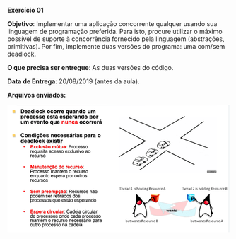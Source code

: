 **Exercício 01**

**Objetivo**: Implementar uma aplicação concorrente qualquer usando sua linguagem de programação preferida. Para isto, procure utilizar o máximo possível de suporte à concorrência fornecido pela linguagem (abstrações,  primitivas). Por fim, implemente duas versões do programa: uma com/sem deadlock.

**O que precisa ser entregue**: As duas versões do código.

**Data de Entrega**: 20/08/2019 (antes da aula).

**Arquivos enviados:**

![alt text](deadlock.png)
